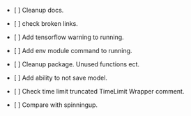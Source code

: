 *   \[ ] Cleanup docs.

*   \[ ] check broken links.

*   \[ ] Add tensorflow warning to running.

*   \[ ] Add env module command to running.

*   \[ ] Cleanup package. Unused functions ect.

*   \[ ] Add ability to not save model.

*   \[ ] Check time limit truncated TimeLimit Wrapper comment.

*   \[ ] Compare with spinningup.
